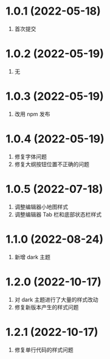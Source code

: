 # 1.0.1 (2022-05-18)
1. 首次提交

# 1.0.2 (2022-05-19)
1. 无

# 1.0.3 (2022-05-19)
1. 改用 npm 发布

# 1.0.4 (2022-05-19)
1. 修复字体问题
2. 修复大纲按钮位置不正确的问题

# 1.0.5 (2022-07-18)
1. 调整编辑器小地图样式
2. 调整编辑器 Tab 栏和底部状态栏样式

# 1.1.0 (2022-08-24)
1. 新增 dark 主题

# 1.2.0 (2022-10-17)
1. 对 dark 主题进行了大量的样式改动
2. 修复新版本产生的样式问题

# 1.2.1 (2022-10-17)
1. 修复单行代码的样式问题
